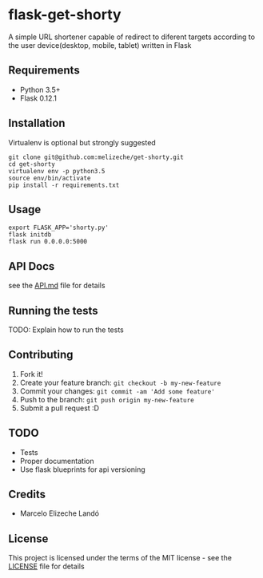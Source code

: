 # flask-get-shorty

A simple URL shortener capable of redirect to diferent targets according to the user device(desktop, mobile, tablet) written in Flask

## Requirements

* Python 3.5+
* Flask 0.12.1

## Installation

Virtualenv is optional but strongly suggested
```
git clone git@github.com:melizeche/get-shorty.git
cd get-shorty
virtualenv env -p python3.5
source env/bin/activate
pip install -r requirements.txt
```

## Usage
```
export FLASK_APP='shorty.py'
flask initdb
flask run 0.0.0.0:5000
```
## API Docs
 see the [API.md](API.md) file for details
## Running the tests

TODO: Explain how to run the tests

## Contributing

1. Fork it!
2. Create your feature branch: `git checkout -b my-new-feature`
3. Commit your changes: `git commit -am 'Add some feature'`
4. Push to the branch: `git push origin my-new-feature`
5. Submit a pull request :D

## TODO

* Tests
* Proper documentation
* Use flask blueprints for api versioning


## Credits

* Marcelo Elizeche Landó

## License

This project is licensed under the terms of the MIT license - see the [LICENSE](LICENSE) file for details